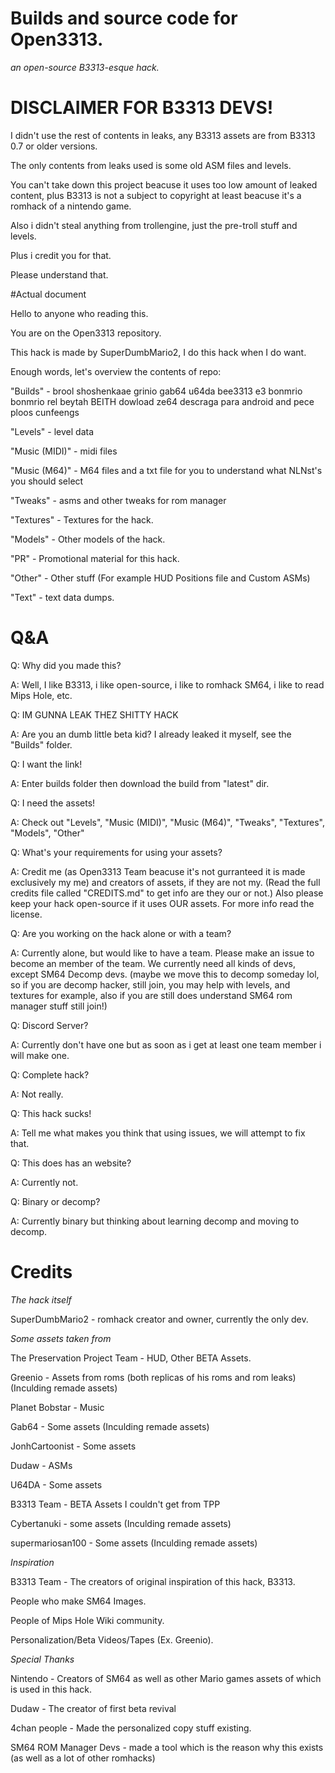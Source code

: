 # Builds and source code for Open3313.

*an open-source B3313-esque hack.*

# DISCLAIMER FOR B3313 DEVS!

I didn't use the rest of contents in leaks, any B3313 assets are from B3313 0.7 or older versions.

The only contents from leaks used is some old ASM files and levels.

You can't take down this project beacuse it uses too low amount of leaked content, plus B3313 is not a subject to copyright at least beacuse it's a romhack of a nintendo game. 

Also i didn't steal anything from trollengine, just the pre-troll stuff and levels.

Plus i credit you for that.

Please understand that.

#Actual document




Hello to anyone who reading this.

You are on the Open3313 repository.

This hack is made by SuperDumbMario2, I do this hack when I do want.

Enough words, let's overview the contents of repo:

"Builds" - brool shoshenkaae grinio gab64 u64da bee3313 e3 bonmrio bonmrio rel beytah BEITH dowload ze64 descraga para android and pece ploos cunfeengs

"Levels" - level data

"Music (MIDI)" - midi files

"Music (M64)" - M64 files and a txt file for you to understand what NLNst's you should select

"Tweaks" - asms and other tweaks for rom manager

"Textures" - Textures for the hack.

"Models" - Other models of the hack.

"PR" - Promotional material for this hack.

"Other" - Other stuff (For example HUD Positions file and Custom ASMs)

"Text" - text data dumps.

# Q&A

Q: Why did you made this?

A: Well, I like B3313, i like open-source, i like to romhack SM64, i like to read Mips Hole, etc.

Q: IM GUNNA LEAK THEZ SHITTY HACK

A: Are you an dumb little beta kid? I already leaked it myself, see the "Builds" folder.

Q: I want the link!

A: Enter builds folder then download the build from "latest" dir.

Q: I need the assets!

A: Check out "Levels", "Music (MIDI)", "Music (M64)", "Tweaks", "Textures", "Models", "Other"

Q: What's your requirements for using your assets?

A: Credit me (as Open3313 Team beacuse it's not gurranteed it is made exclusively my me) and creators of assets, if they are not my. (Read the full credits file called "CREDITS.md" to get info are they our or not.) Also please keep your hack open-source if it uses OUR assets. For more info read the license.

Q: Are you working on the hack alone or with a team?

A: Currently alone, but would like to have a team. Please make an issue to become an member of the team. We currently need all kinds of devs, except SM64 Decomp devs. (maybe we move this to decomp someday lol, so if you are decomp hacker, still join, you may help with levels, and textures for example, also if you are still does understand SM64 rom manager stuff still join!)

Q: Discord Server?

A: Currently don't have one but as soon as i get at least one team member i will make one.

Q: Complete hack?

A: Not really.

Q: This hack sucks!

A: Tell me what makes you think that using issues, we will attempt to fix that.

Q: This does has an website?

A: Currently not.

Q: Binary or decomp?

A: Currently binary but thinking about learning decomp and moving to decomp.

# Credits

*The hack itself*

SuperDumbMario2 - romhack creator and owner, currently the only dev.

*Some assets taken from*

The Preservation Project Team - HUD, Other BETA Assets.

Greenio - Assets from roms (both replicas of his roms and rom leaks) (Inculding remade assets)

Planet Bobstar - Music

Gab64 - Some assets (Inculding remade assets)

JonhCartoonist - Some assets

Dudaw - ASMs

U64DA - Some assets

B3313 Team - BETA Assets I couldn't get from TPP

Cybertanuki - some assets (Inculding remade assets)

supermariosan100 - Some assets (Inculding remade assets)

*Inspiration*

B3313 Team - The creators of original inspiration of this hack, B3313.

People who make SM64 Images.

People of Mips Hole Wiki community.

Personalization/Beta Videos/Tapes (Ex. Greenio).

*Special Thanks*

Nintendo - Creators of SM64 as well as other Mario games assets of which is used in this hack.

Dudaw - The creator of first beta revival

4chan people - Made the personalized copy stuff existing.

SM64 ROM Manager Devs - made a tool which is the reason why this exists (as well as a lot of other romhacks)

